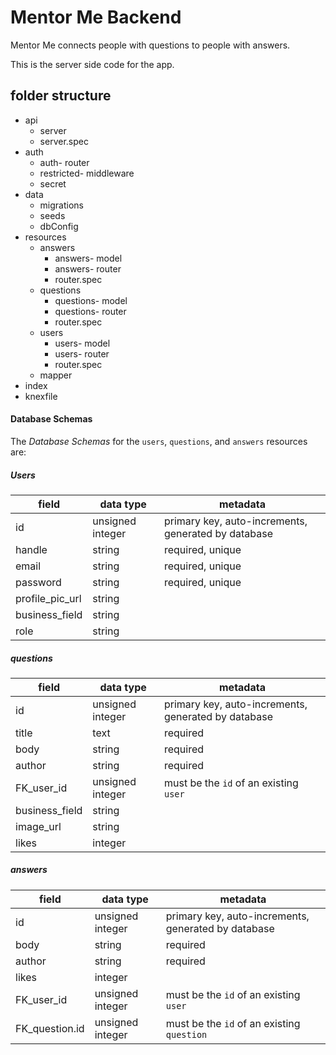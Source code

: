 # Mentor Me Backend

Mentor Me connects people with questions to people with answers.

This is the server side code for the app.

## folder structure

- api
  - server
  - server.spec
- auth
  - auth- router
  - restricted- middleware
  - secret
- data
  - migrations
  - seeds
  - dbConfig
- resources
  - answers
    - answers- model
    - answers- router
    - router.spec
  - questions
    - questions- model
    - questions- router
    - router.spec
  - users
    - users- model
    - users- router
    - router.spec
  - mapper
- index
- knexfile

#### Database Schemas

The _Database Schemas_ for the `users`, `questions`, and `answers` resources are:

##### Users

| field           | data type        | metadata                                            |
| --------------- | ---------------- | --------------------------------------------------- |
| id              | unsigned integer | primary key, auto-increments, generated by database |
| handle          | string           | required, unique                                    |
| email           | string           | required, unique                                    |
| password        | string           | required, unique                                    |
| profile_pic_url | string           |
| business_field  | string           |
| role            | string           |

##### questions

| field          | data type        | metadata                                            |
| -------------- | ---------------- | --------------------------------------------------- |
| id             | unsigned integer | primary key, auto-increments, generated by database |
| title          | text             | required                                            |
| body           | string           | required                                            |
| author         | string           | required                                            |
| FK_user_id     | unsigned integer | must be the `id` of an existing `user`              |
| business_field | string           |
| image_url      | string           |
| likes          | integer |

##### answers

| field          | data type        | metadata                                            |
| -------------- | ---------------- | --------------------------------------------------- |
| id             | unsigned integer | primary key, auto-increments, generated by database |
| body           | string           | required                                            |
| author         | string           | required                                            |
| likes          | integer |                                                     |
| FK_user_id     | unsigned integer | must be the `id` of an existing `user`              |
| FK_question.id | unsigned integer | must be the `id` of an existing `question`          |

